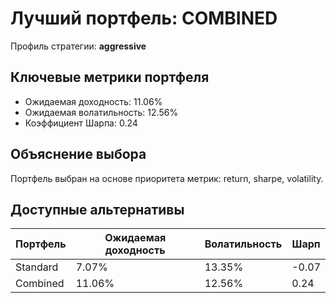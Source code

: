 # Лучший портфель: COMBINED

Профиль стратегии: **aggressive**

## Ключевые метрики портфеля

- Ожидаемая доходность: 11.06%
- Ожидаемая волатильность: 12.56%
- Коэффициент Шарпа: 0.24

## Объяснение выбора

Портфель выбран на основе приоритета метрик: return, sharpe, volatility.

## Доступные альтернативы

| Портфель | Ожидаемая доходность | Волатильность | Шарп |
|----------|----------------------|---------------|------|
| Standard | 7.07% | 13.35% | -0.07 |
| Combined | 11.06% | 12.56% | 0.24 |
